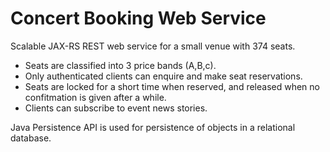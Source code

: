 # Concert Booking Web Service

Scalable JAX-RS REST web service for a small venue with 374 seats. 
- Seats are classified into 3 price bands (A,B,c).
- Only authenticated clients can enquire and make seat reservations.
- Seats are locked for a short time when reserved, and released when no confitmation is given after a while.
- Clients can subscribe to event news stories.

Java Persistence API is used for persistence of objects in a relational database.
